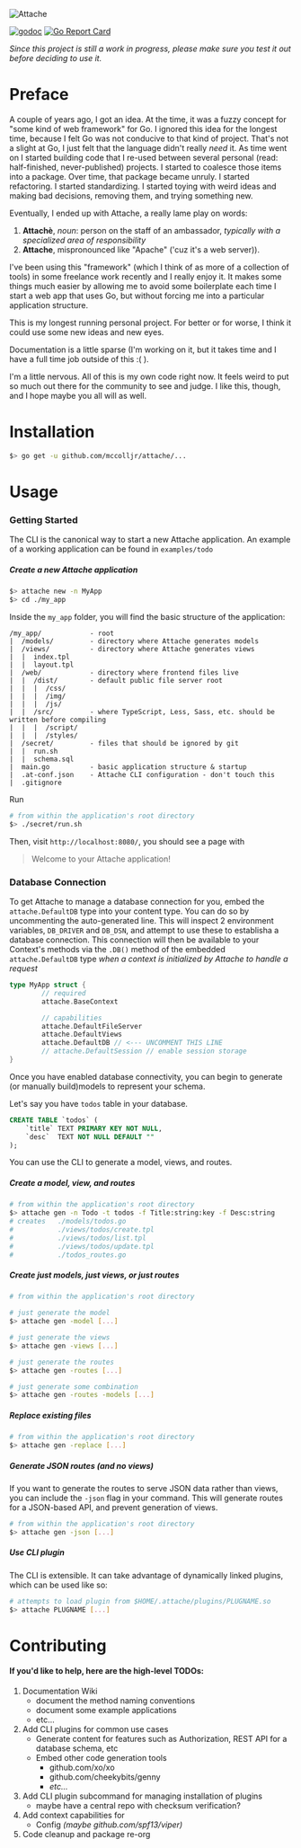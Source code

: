 ![Attache](https://user-images.githubusercontent.com/8538024/46573302-529f9180-c961-11e8-97a0-051bcc399e13.png)

[![godoc](https://img.shields.io/badge/godoc-reference-5272B4.svg)](https://godoc.org/github.com/mccolljr/attache)
[![Go Report Card](https://goreportcard.com/badge/github.com/mccolljr/attache)](https://goreportcard.com/report/github.com/mccolljr/attache)

_Since this project is still a work in progress, please make sure you test it out before deciding to use it._

# Preface

A couple of years ago, I got an idea. At the time, it was a fuzzy concept for "some kind of web framework" for Go. I ignored this idea for the longest time, because I felt Go was not conducive to that kind of project. That's not a slight at Go, I just felt that the language didn't really _need_ it. As time went on I started building code that I re-used between several personal (read: half-finished, never-published) projects. I started to coalesce those items into a package. Over time, that package became unruly. I started refactoring. I started standardizing. I started toying with weird ideas and making bad decisions, removing them, and trying something new.

Eventually, I ended up with Attache, a really lame play on words:

1. __Attachè__, _noun_: person on the staff of an ambassador, _typically with a specialized area of responsibility_
1. __Attache__, mispronounced like "Apache" ('cuz it's a web server)).

I've been using this "framework" (which I think of as more of a collection of tools) in some freelance work recently and I really enjoy it. It makes some things much easier by allowing me to avoid some boilerplate each time I start a web app that uses Go, but without forcing me into a particular application structure.

This is my longest running personal project. For better or for worse, I think it could use some new ideas and new eyes.

Documentation is a little sparse (I'm working on it, but it takes time and I have a full time job outside of this :( ).

I'm a little nervous. All of this is my own code right now. It feels weird to put so much out there for the community to see and judge. I like this, though, and I hope maybe you all will as well.

# Installation

```bash
$> go get -u github.com/mccolljr/attache/...
```

# Usage

### Getting Started

The CLI is the canonical way to start a new Attache application. An example of a working application can be found in `examples/todo`

##### Create a new Attache application
```bash
$> attache new -n MyApp
$> cd ./my_app
```

Inside the `my_app` folder, you will find the basic structure of the application:

```
/my_app/            - root
|  /models/         - directory where Attache generates models
|  /views/          - directory where Attache generates views
|  |  index.tpl
|  |  layout.tpl
|  /web/            - directory where frontend files live
|  |  /dist/        - default public file server root 
|  |  |  /css/
|  |  |  /img/
|  |  |  /js/
|  |  /src/         - where TypeScript, Less, Sass, etc. should be written before compiling
|  |  |  /script/
|  |  |  /styles/
|  /secret/         - files that should be ignored by git
|  |  run.sh
|  |  schema.sql
|  main.go          - basic application structure & startup
|  .at-conf.json    - Attache CLI configuration - don't touch this
|  .gitignore
```

Run
```bash
# from within the application's root directory
$> ./secret/run.sh
```
Then, visit `http://localhost:8080/`, you should see a page with
> Welcome to your Attache application!

### Database Connection

To get Attache to manage a database connection for you, embed the `attache.DefaultDB` type into your content type. You can do so by uncommenting the auto-generated line. This will inspect 2 environment variables, `DB_DRIVER` and `DB_DSN`, and attempt to use these to establisha a database connection. This connection will then be available to your Context's methods via the `.DB()` method of the embedded `attache.DefaultDB` type _when a context is initialized by Attache to handle a request_

```go
type MyApp struct {
        // required
        attache.BaseContext

        // capabilities
        attache.DefaultFileServer
        attache.DefaultViews
        attache.DefaultDB // <--- UNCOMMENT THIS LINE
        // attache.DefaultSession // enable session storage
}
```

Once you have enabled database connectivity, you can begin to generate (or manually build)models to represent your schema.

Let's say you have `todos` table in your database.

```sql
CREATE TABLE `todos` (
	`title` TEXT PRIMARY KEY NOT NULL,
	`desc`  TEXT NOT NULL DEFAULT ""
);
```

You can use the CLI to generate a model, views, and routes.

##### Create a model, view, and routes
```bash
# from within the application's root directory
$> attache gen -n Todo -t todos -f Title:string:key -f Desc:string
# creates   ./models/todos.go
#           ./views/todos/create.tpl
#           ./views/todos/list.tpl
#           ./views/todos/update.tpl
#           ./todos_routes.go
```

##### Create just models, just views, or just routes
```bash
# from within the application's root directory

# just generate the model
$> attache gen -model [...]

# just generate the views
$> attache gen -views [...]

# just generate the routes
$> attache gen -routes [...]

# just generate some combination
$> attache gen -routes -models [...]
```

##### Replace existing files
```bash
# from within the application's root directory
$> attache gen -replace [...]
```

##### Generate JSON routes (and no views)
If you want to generate the routes to serve JSON data rather than views, you can include the
`-json` flag in your command. This will generate routes for a JSON-based API, and prevent generation of views.
```bash
# from within the application's root directory
$> attache gen -json [...]
```

##### Use CLI plugin
The CLI is extensible. It can take advantage of dynamically linked plugins, which can be used like so:
```bash
# attempts to load plugin from $HOME/.attache/plugins/PLUGNAME.so
$> attache PLUGNAME [...]
```

# Contributing

#### If you'd like to help, here are the high-level TODOs:
1. Documentation Wiki
	- document the method naming conventions
	- document some example applications
	- etc...
2. Add CLI plugins for common use cases
	- Generate content for features such as Authorization, REST API for a database schema, etc
	- Embed other code generation tools
		- github.com/xo/xo
		- github.com/cheekybits/genny
		- _etc..._
3. Add CLI plugin subcommand for managing installation of plugins
	- maybe have a central repo with checksum verification?
4. Add context capabilities for 
	- Config _(maybe github.com/spf13/viper)_
5. Code cleanup and package re-org